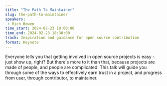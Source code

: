 ```yaml
---
title: "The Path To Maintainer"
slug: the-path-to-maintainer
speakers:
 - Rich Bowen
time_start: 2024-02-23 18:00:00
time_end: 2024-02-23 18:30:00
track: Inspiration and guidance for open source contribution
format: Keynote
---
```


Everyone tells you that getting involved in open source projects is easy - just show up, right? But there's more to it than that, because projects are made of people, and people are complicated. This talk will guide you through some of the ways to effectively earn trust in a project, and progress from user, through contributor, to maintainer.